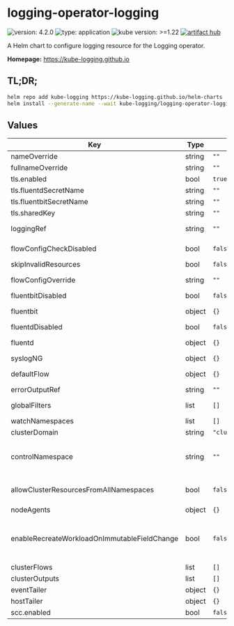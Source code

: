 # logging-operator-logging

![version: 4.2.0](https://img.shields.io/badge/version-4.2.0-informational?style=flat-square) ![type: application](https://img.shields.io/badge/type-application-informational?style=flat-square)  ![kube version: >=1.22](https://img.shields.io/badge/kube%20version->=1.22-informational?style=flat-square) [![artifact hub](https://img.shields.io/badge/artifact%20hub-logging--operator--logging-informational?style=flat-square)](https://artifacthub.io/packages/helm/kube-logging/logging-operator-logging)

A Helm chart to configure logging resource for the Logging operator.

**Homepage:** <https://kube-logging.github.io>

## TL;DR;

```bash
helm repo add kube-logging https://kube-logging.github.io/helm-charts
helm install --generate-name --wait kube-logging/logging-operator-logging
```

## Values

| Key | Type | Default | Description |
|-----|------|---------|-------------|
| nameOverride | string | `""` |  |
| fullnameOverride | string | `""` |  |
| tls.enabled | bool | `true` | Enable secure connection between fluentd and fluent-bit |
| tls.fluentdSecretName | string | `""` | Specified secret name, which contain tls certs |
| tls.fluentbitSecretName | string | `""` | Specified secret name, which contain tls certs |
| tls.sharedKey | string | `""` |  |
| loggingRef | string | `""` | Reference to the logging system. Each of the loggingRefs can manage a fluentbit daemonset and a fluentd statefulset. |
| flowConfigCheckDisabled | bool | `false` | Disable configuration check before applying new fluentd configuration. |
| skipInvalidResources | bool | `false` | Whether to skip invalid Flow and ClusterFlow resources |
| flowConfigOverride | string | `""` | Override generated config. This is a raw configuration string for troubleshooting purposes. |
| fluentbitDisabled | bool | `false` | Flag to disable fluentbit completely |
| fluentbit | object | `{}` | Fluent-bit configurations https://kube-logging.github.io/docs/configuration/crds/v1beta1/fluentbit_types/ |
| fluentdDisabled | bool | `false` | Flag to disable fluentd completely |
| fluentd | object | `{}` | Fluentd configurations https://kube-logging.github.io/docs/configuration/crds/v1beta1/fluentd_types/ |
| syslogNG | object | `{}` | Syslog-NG statefulset configuration |
| defaultFlow | object | `{}` | Default flow for unmatched logs. This Flow configuration collects all logs that didn’t matched any other Flow. |
| errorOutputRef | string | `""` | GlobalOutput name to flush ERROR events to |
| globalFilters | list | `[]` | Global filters to apply on logs before any match or filter mechanism. |
| watchNamespaces | list | `[]` | Limit namespaces to watch Flow and Output custom resources. |
| clusterDomain | string | `"cluster.local"` | Cluster domain name to be used when templating URLs to services |
| controlNamespace | string | `""` | Namespace for cluster wide configuration resources like ClusterFlow and ClusterOutput. This should be a protected namespace from regular users. Resources like fluentbit and fluentd will run in this namespace as well. |
| allowClusterResourcesFromAllNamespaces | bool | `false` | Allow configuration of cluster resources from any namespace. Mutually exclusive with ControlNamespace restriction of Cluster resources |
| nodeAgents | object | `{}` | NodeAgent Configuration |
| enableRecreateWorkloadOnImmutableFieldChange | bool | `false` | EnableRecreateWorkloadOnImmutableFieldChange enables the operator to recreate the fluentbit daemonset and the fluentd statefulset (and possibly other resource in the future) in case there is a change in an immutable field that otherwise couldn’t be managed with a simple update. |
| clusterFlows | list | `[]` | ClusterFlows to deploy |
| clusterOutputs | list | `[]` | ClusterOutputs to deploy |
| eventTailer | object | `{}` | EventTailer config |
| hostTailer | object | `{}` | HostTailer config |
| scc.enabled | bool | `false` | OpenShift SecurityContextConstraints enabled |
